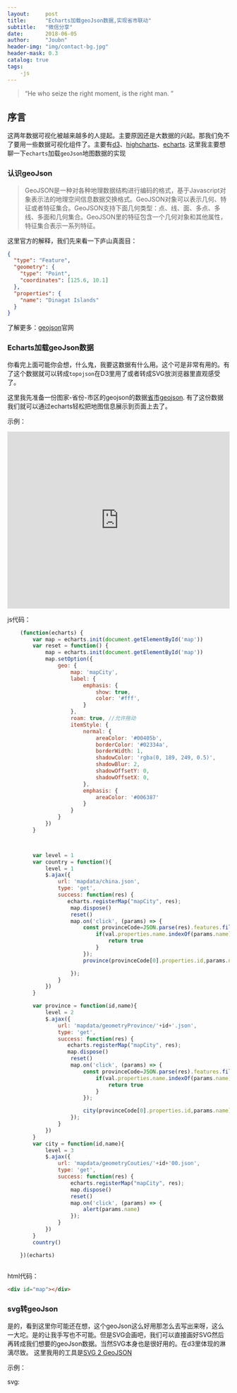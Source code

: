 ```yaml
---
layout:     post
title:      "Echarts加载geoJson数据,实现省市联动"
subtitle:   "微信分享"
date:       2018-06-05
author:     "Joubn"
header-img: "img/contact-bg.jpg"
header-mask: 0.3
catalog: true
tags:
    -js
---
```


> “He who seize the right moment, is the right man. ”

## 序言

这两年数据可视化被越来越多的人提起。主要原因还是大数据的兴起。那我们免不了要用一些数据可视化组件了。主要有[d3](https://d3js.org/)、[highcharts](https://www.highcharts.com/)、[echarts](http://echarts.baidu.com/).
这里我主要想聊一下`echarts`加载`geoJson`地图数据的实现

### 认识geoJson

>GeoJSON是一种对各种地理数据结构进行编码的格式，基于Javascript对象表示法的地理空间信息数据交换格式。GeoJSON对象可以表示几何、特征或者特征集合。GeoJSON支持下面几何类型：点、线、面、多点、多线、多面和几何集合。GeoJSON里的特征包含一个几何对象和其他属性，特征集合表示一系列特征。

这里官方的解释，我们先来看一下庐山真面目：

```json
{
  "type": "Feature",
  "geometry": {
    "type": "Point",
    "coordinates": [125.6, 10.1]
  },
  "properties": {
    "name": "Dinagat Islands"
  }
}
```

了解更多：[geojson](http://geojson.org/)官网

### Echarts加载geoJson数据

你看完上面可能你会想，什么鬼，我要这数据有什么用。这个可是非常有用的。有了这个数据就可以转成`topojson`在D3里用了或者转成SVG放浏览器里直观感受了。

这里我先准备一份图家-省份-市区的geojson的数据[省市geojson](http://static.joubn.com/2018-06-05-echarts-geojson-map/mapdata.rar).
有了这份数据我们就可以通过echarts轻松把地图信息展示到页面上去了。

示例：
<iframe frameborder="0" width="100%" height="400px" src="http://static.joubn.com/2018-06-05-echarts-geojson-map/index.html"></iframe>

js代码：
```js
    (function(echarts) {
        var map = echarts.init(document.getElementById('map'))
        var reset = function() {
            map = echarts.init(document.getElementById('map'))
            map.setOption({
                geo: {
                    map: 'mapCity',
                    label: {
                        emphasis: {
                            show: true,
                            color: '#fff',
                        }
                    },
                    roam: true, //允许拖动
                    itemStyle: {
                        normal: {
                            areaColor: '#00405b',
                            borderColor: '#02334a',
                            borderWidth: 1,
                            shadowColor: 'rgba(0, 189, 249, 0.5)',
                            shadowBlur: 2,
                            shadowOffsetY: 0,
                            shadowOffsetX: 0,
                        },
                        emphasis: {
                            areaColor: '#006387'
                        }
                    }
                }
            })
        }



        var level = 1
        var country = function(){
            level = 1
            $.ajax({
                url: 'mapdata/china.json',
                type: 'get',
                success: function(res) {
                   echarts.registerMap("mapCity", res);
                    map.dispose()
                    reset() 
                    map.on('click', (params) => {
                        const provinceCode=JSON.parse(res).features.filter((val) => {
                            if(val.properties.name.indexOf(params.name)!==-1){
                                return true
                            }
                        });
                        province(provinceCode[0].properties.id,params.name)

                    });
                }
            })
        }

        var province = function(id,name){
            level = 2
            $.ajax({
                url: 'mapdata/geometryProvince/'+id+'.json',
                type: 'get',
                success: function(res) {
                   echarts.registerMap("mapCity", res);
                   map.dispose()
                    reset() 
                    map.on('click', (params) => {
                        const provinceCode=JSON.parse(res).features.filter((val) => {
                            if(val.properties.name.indexOf(params.name)!==-1){
                                return true
                            }
                        });

                        city(provinceCode[0].properties.id,params.name)
                    });
                }
            })
        }
        var city = function(id,name){
            level = 3
            $.ajax({
                url: 'mapdata/geometryCouties/'+id+'00.json',
                type: 'get',
                success: function(res) {
                    echarts.registerMap("mapCity", res);
                    map.dispose()
                    reset() 
                    map.on('click', (params) => {
                        alert(params.name)
                    });
                }
            })
        }
        country()

    })(echarts)
    
```

html代码：
```html
<div id="map"></div>
```


### svg转geoJson

是的，看到这里你可能还在想，这个geoJson这么好用那怎么去写出来呀，这么一大坨。是的让我手写也不可能。但是SVG会画吧，我们可以直接画好SVG然后再转成我们想要的geoJson数据。当然SVG本身也是很好用的。在d3里体现的淋漓尽致。
这里我用的工具是[SVG 2 GeoJSON](https://github.com/Phrogz/svg2geojson)

示例：

svg:

<svg xmlns="http://www.w3.org/2000/svg" xmlns:xlink="http://www.w3.org/1999/xlink" version="1.1" id="图层_1" x="0px" y="0px" width="1200px" height="600px" viewBox="0 0 800 600" enable-background="new 0 0 800 600" xml:space="preserve" style="width: 100%;height: 100%;">
	<path d="M-33.52,392.276c0,19.539-4.147,33.977-12.442,43.316c-8.294,9.338-20.431,14.009-36.404,14.009   c-10.815,0-20.155-0.553-28.018-1.658v-29.124c3.318,0.613,7.065,0.922,11.244,0.922c8.848,0,14.898-2.612,18.156-7.834   c3.255-5.225,4.885-13.119,4.885-23.686V187.858h42.58V392.276z M-76.1,145.095v-36.312h42.395v36.312H-76.1z"/>
	<path d="M204.445,281.865c0,30.846-8.571,54.993-25.713,72.44c-17.143,17.448-41.197,26.175-72.164,26.175   c-29.985,0-53.455-8.848-70.413-26.543s-25.437-41.718-25.437-72.072c0-30.843,8.508-54.866,25.529-72.071   c17.019-17.203,40.828-25.806,71.426-25.806c31.581,0,55.604,8.387,72.072,25.161C196.211,225.922,204.445,250.161,204.445,281.865   z M160.022,281.865c0-44.359-17.142-66.542-51.427-66.542c-35.639,0-53.455,22.183-53.455,66.542   c0,21.75,4.36,38.404,13.087,49.953c8.724,11.552,21.382,17.326,37.971,17.326C142.08,349.144,160.022,326.72,160.022,281.865z"/>
	<path d="M288.129,187.858v105.619c0,19.17,3.01,32.934,9.032,41.289c6.019,8.358,15.42,12.534,28.202,12.534   c13.761,0,24.7-5.253,32.81-15.76s12.166-25.161,12.166-43.962v-99.721h42.395v145.249c0,14.746,0.553,29.309,1.659,43.686h-40.368   c-1.354-18.678-2.027-30.843-2.027-36.497h-0.737c-7.373,14.502-15.884,24.821-25.529,30.968   c-9.648,6.143-22.027,9.216-37.142,9.216c-20.893,0-36.589-6.238-47.096-18.709c-10.506-12.471-15.76-31.612-15.76-57.418V187.858   H288.129z"/>
	<path d="M651.806,281.312c0,31.335-7.097,55.637-21.29,72.901s-34.256,25.898-60.183,25.898c-27.896,0-47.619-11.429-59.169-34.285   h-0.737c0,10.322-0.737,20.645-2.212,30.967h-41.289c1.106-11.428,1.659-25.497,1.659-42.211V108.783h42.396v81.656   c0,4.917-0.063,9.801-0.185,14.654c-0.124,4.855-0.309,9.616-0.553,14.285h0.737c5.774-11.428,13.576-20.212,23.409-26.359   c9.83-6.143,22.732-9.216,38.708-9.216c25.189,0,44.607,8.45,58.247,25.345C644.985,226.046,651.806,250.1,651.806,281.312z    M607.567,281.312c0-44.359-15.607-66.542-46.819-66.542c-16.589,0-29.155,5.838-37.694,17.511   c-8.543,11.676-12.811,28.51-12.811,50.505c0,21.505,4.176,37.971,12.534,49.399c8.354,11.429,20.889,17.143,37.603,17.143   C591.836,349.328,607.567,326.656,607.567,281.312z"/>
	<path d="M820.279,376.793V271.174c0-19.17-2.981-32.931-8.94-41.289c-5.962-8.355-15.391-12.534-28.294-12.534   c-13.888,0-24.792,5.346-32.718,16.037s-11.889,25.192-11.889,43.501v99.905h-42.396V231.359c0-14.622-0.553-29.124-1.659-43.501   h40.368c1.351,18.433,2.027,30.598,2.027,36.497h0.737c7.249-14.129,15.668-24.392,25.253-30.782   c9.585-6.388,21.935-9.585,37.049-9.585c21.014,0,36.773,6.207,47.28,18.617c10.507,12.414,15.76,31.583,15.76,57.51v116.679   H820.279z"/>
</svg>

可拖拽、缩放（兼容手机）：


<iframe frameborder="0" width="100%" height="400px" src="http://static.joubn.com/2018-06-05-echarts-geojson-map/joubn.html"></iframe>












